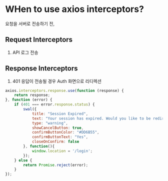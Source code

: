 # WHen to use axios interceptors?

요청을 서버로 전송하기 전, 

## Request Interceptors

1. API 로그 전송

## Response Interceptors

1. 401 응답이 전송될 경우 Auth 화면으로 리디렉션

```javascript
axios.interceptors.response.use(function (response) {
    return response;
}, function (error) {
    if (401 === error.response.status) {
        swal({
            title: "Session Expired",
            text: "Your session has expired. Would you like to be redirected to the login page?",
            type: "warning",
            showCancelButton: true,
            confirmButtonColor: "#DD6B55",
            confirmButtonText: "Yes",
            closeOnConfirm: false
        }, function(){
            window.location = '/login';
        });
    } else {
        return Promise.reject(error);
    }
});
```
